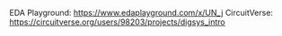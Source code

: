 EDA Playground: https://www.edaplayground.com/x/UN_j
CircuitVerse: https://circuitverse.org/users/98203/projects/digsys_intro